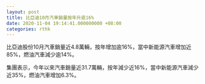 ```yaml
---
layout: post
title: 比亞迪10月汽車銷量按年升逾16%
date: 2020-11-04 19:14:41.000000000 +08:00
categories: rthk
---
```


比亞迪股份10月汽車銷量近4.8萬輛，按年增加逾16%，當中新能源汽車增加近85%，燃油汽車減少逾14%。

集團表示，今年以來汽車銷量近31.7萬輛，按年減少近16%，當中新能源汽車減少近35%，燃油汽車增加6.3%。
